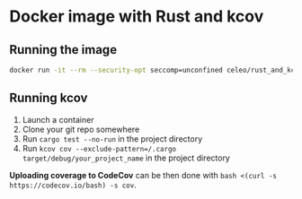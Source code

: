 # Docker image with Rust and kcov

## Running the image

```sh
docker run -it --rm --security-opt seccomp=unconfined celeo/rust_and_kcov
```

## Running kcov

1. Launch a container
1. Clone your git repo somewhere
1. Run `cargo test --no-run` in the project directory
1. Run `kcov cov --exclude-pattern=/.cargo target/debug/your_project_name` in the project directory

**Uploading coverage to CodeCov** can be then done with `bash <(curl -s https://codecov.io/bash) -s cov`.
